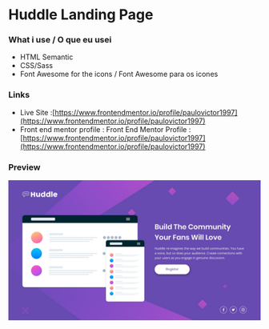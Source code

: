 # Huddle Landing Page
### What i use / O que eu usei
 - HTML Semantic
 - CSS/Sass
 - Font Awesome for the icons / Font Awesome para os icones

### Links
 - Live Site :[https://www.frontendmentor.io/profile/paulovictor1997](https://www.frontendmentor.io/profile/paulovictor1997) 
 - Front end mentor profile : Front End Mentor Profile : [https://www.frontendmentor.io/profile/paulovictor1997](https://www.frontendmentor.io/profile/paulovictor1997) 

### Preview
 ![assets/images/preview.jpg](assets/images/preview.jpg)